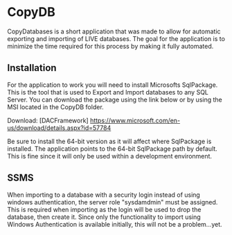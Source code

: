 # CopyDB
CopyDatabases is a short application that was made to allow for automatic exporting and importing of LIVE databases.
The goal for the application is to minimize the time required for this process by making it fully automated.

## Installation
For the application to work you will need to install Microsofts SqlPackage.
This is the tool that is used to Export and Import databases to any SQL Server.
You can download the package using the link below or by using the MSI located in the CopyDB folder.

Download: [DACFramework] https://www.microsoft.com/en-us/download/details.aspx?id=57784

Be sure to install the 64-bit version as it will affect where SqlPackage is installed.
The application points to the 64-bit SqlPackage path by default.  This is fine since it will only be used within a development environment.

## SSMS
When importing to a database with a security login instead of using windows authentication, the server role "sysdamdmin" must be assigned.
This is required when importing as the login will be used to drop the database, then create it.
Since only the functionality to import using Windows Authentication is available initially, this will not be a problem...yet.
